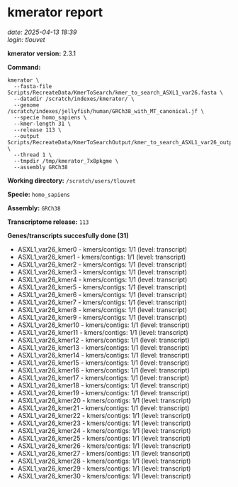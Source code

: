 # kmerator report
*date: 2025-04-13 18:39*  
*login: tlouvet*

**kmerator version:** 2.3.1

**Command:**

```
kmerator \
  --fasta-file Scripts/RecreateData/KmerToSearch/kmer_to_search_ASXL1_var26.fasta \
  --datadir /scratch/indexes/kmerator/ \
  --genome /scratch/indexes/jellyfish/human/GRCh38_with_MT_canonical.jf \
  --specie homo_sapiens \
  --kmer-length 31 \
  --release 113 \
  --output Scripts/RecreateData/KmerToSearchOutput/kmer_to_search_ASXL1_var26_output \
  --thread 1 \
  --tmpdir /tmp/kmerator_7x8pkgme \
  --assembly GRCh38
```

**Working directory:** `/scratch/users/tlouvet`

**Specie:** `homo_sapiens`

**Assembly:** `GRCh38`

**Transcriptome release:** `113`

**Genes/transcripts succesfully done (31)**

- ASXL1_var26_kmer0 - kmers/contigs: 1/1 (level: transcript)
- ASXL1_var26_kmer1 - kmers/contigs: 1/1 (level: transcript)
- ASXL1_var26_kmer2 - kmers/contigs: 1/1 (level: transcript)
- ASXL1_var26_kmer3 - kmers/contigs: 1/1 (level: transcript)
- ASXL1_var26_kmer4 - kmers/contigs: 1/1 (level: transcript)
- ASXL1_var26_kmer5 - kmers/contigs: 1/1 (level: transcript)
- ASXL1_var26_kmer6 - kmers/contigs: 1/1 (level: transcript)
- ASXL1_var26_kmer7 - kmers/contigs: 1/1 (level: transcript)
- ASXL1_var26_kmer8 - kmers/contigs: 1/1 (level: transcript)
- ASXL1_var26_kmer9 - kmers/contigs: 1/1 (level: transcript)
- ASXL1_var26_kmer10 - kmers/contigs: 1/1 (level: transcript)
- ASXL1_var26_kmer11 - kmers/contigs: 1/1 (level: transcript)
- ASXL1_var26_kmer12 - kmers/contigs: 1/1 (level: transcript)
- ASXL1_var26_kmer13 - kmers/contigs: 1/1 (level: transcript)
- ASXL1_var26_kmer14 - kmers/contigs: 1/1 (level: transcript)
- ASXL1_var26_kmer15 - kmers/contigs: 1/1 (level: transcript)
- ASXL1_var26_kmer16 - kmers/contigs: 1/1 (level: transcript)
- ASXL1_var26_kmer17 - kmers/contigs: 1/1 (level: transcript)
- ASXL1_var26_kmer18 - kmers/contigs: 1/1 (level: transcript)
- ASXL1_var26_kmer19 - kmers/contigs: 1/1 (level: transcript)
- ASXL1_var26_kmer20 - kmers/contigs: 1/1 (level: transcript)
- ASXL1_var26_kmer21 - kmers/contigs: 1/1 (level: transcript)
- ASXL1_var26_kmer22 - kmers/contigs: 1/1 (level: transcript)
- ASXL1_var26_kmer23 - kmers/contigs: 1/1 (level: transcript)
- ASXL1_var26_kmer24 - kmers/contigs: 1/1 (level: transcript)
- ASXL1_var26_kmer25 - kmers/contigs: 1/1 (level: transcript)
- ASXL1_var26_kmer26 - kmers/contigs: 1/1 (level: transcript)
- ASXL1_var26_kmer27 - kmers/contigs: 1/1 (level: transcript)
- ASXL1_var26_kmer28 - kmers/contigs: 1/1 (level: transcript)
- ASXL1_var26_kmer29 - kmers/contigs: 1/1 (level: transcript)
- ASXL1_var26_kmer30 - kmers/contigs: 1/1 (level: transcript)
